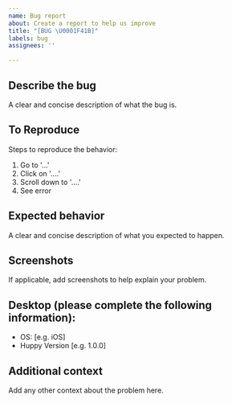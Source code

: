 ```yaml
---
name: Bug report
about: Create a report to help us improve
title: "[BUG \U0001F41B]"
labels: bug
assignees: ''

---
```


## Describe the bug
A clear and concise description of what the bug is.

## To Reproduce
Steps to reproduce the behavior:
1. Go to '...'
2. Click on '....'
3. Scroll down to '....'
4. See error

## Expected behavior
A clear and concise description of what you expected to happen.

## Screenshots
If applicable, add screenshots to help explain your problem.

## Desktop (please complete the following information):
 - OS: [e.g. iOS]
 - Huppy Version [e.g. 1.0.0]

## Additional context
Add any other context about the problem here.
